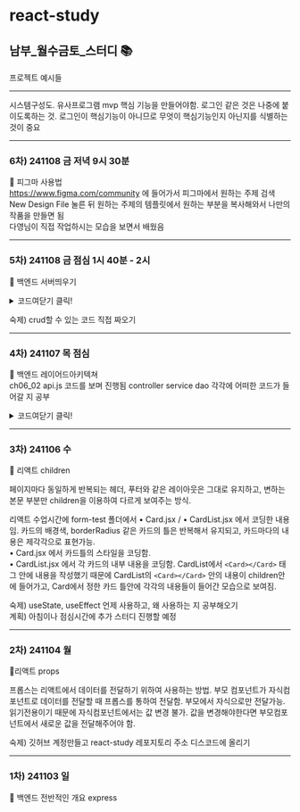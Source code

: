 # react-study
## 남부_월수금토_스터디 📚

프로젝트 예시들

---
시스템구성도. 유사프로그램
mvp 핵심 기능을 만들어야함.
로그인 같은 것은 나중에 붙이도록하는 것. 로그인이 핵심기능이 아니므로
무엇이 핵심기능인지 아닌지를 식별하는 것이 중요

---
### 6차) 241108 금 저녁 9시 30분

🌈 피그마 사용법   
https://www.figma.com/community 에 들어가서 피그마에서 원하는 주제 검색   
New Design File 눌른 뒤 원하는 주제의 템플릿에서 원하는 부분을 복사해와서 나만의 작품을 만들면 됨   
다영님이 직접 작업하시는 모습을 보면서 배웠음   

---

### 5차) 241108 금 점심 1시 40분 - 2시
📘 백엔드 서버띄우기   
<details>
<summary> 코드여닫기 클릭!</summary>
    const express = require('express');

const PORT = 3000;

const app = express();

app.listen(PORT, ()=>{
    console.log(`server start`)
})
</details>

숙제) crud할 수 있는 코드 직접 짜오기

---


### 4차) 241107 목 점심
📘 백엔드 레이어드아키텍쳐   
ch06_02 api.js 코드를 보며 진행됨   controller service dao 각각에 어떠한 코드가 들어갈 지 공부

<details>
<summary> 코드여닫기 클릭!</summary>


ch06_02 api.js

const express = require("express");
const fs = require("fs");
var moment = require("moment");
const sqlite3 = require("sqlite3");
const path = require("path");

// database setting부분임 
// dao로 빠지는 게 이 부분임. 디비설정이 컨피그로빠짐
const db_name = path.join(__dirname, "post.db");

///데이터베이스 생성
const db = new sqlite3.Database(db_name); 
//


var app = express();
const PORT = 3000;

//app.use에 들어가는 게 미들웨어. 데이터를 주고받을 때 중간에서 도움 주는 것. 미들웨어 사용하겠다.
app.use(express.json());

//
const create_sql = `
    CREATE TABLE if not exists posts (
        id INTEGER PRIMARY KEY AUTOINCREMENT, 
        title VARCHAR(255), 
        content TEXT, 
        writer TEXT,
        write_date TEXT,
        count integer default 0
    )`;

    //app.js에 들어갈 내용
db.serialize(() => {
  db.run(create_sql);
});

app.get("/posts", (req, res) => {
  let p = req.query.page;

  const page = req.query.page ? parseInt(req.query.page) : 1;
  const limit = 5;
  const offset = (page - 1) * limit;

  let sql = `select id, title, content, writer, write_date 
        from posts ORDER BY write_date DESC LIMIT ? OFFSET ? `;

  db.all(sql, [limit, offset], (err, rows) => {
    if (err) {
      console.error(err.message);
      res.status(500).send("Internal Server Error");
    } else {
      db.get(`SELECT COUNT(*) as count FROM posts`, (err, row) => {
        if (err) {
          console.error(err);
          res.status(500).send("Internal Server Error");
        } else {
          // 이 sql문이 dao로 빠지는 것. 디비와 가장 가깝게 처리하는게 dao로 들어가는 코드.
          const total = row.count;
          //이렇게 토탈을 리미트로 나누듯이
          //받아온 데이터를 처리해주는 게 service코드에서 하는 것. 받아온 데이터를 좀 재가공하는 역할이 서비스에서 함.
          const totalPages = Math.ceil(total / limit);
          res.json({ items: rows, currentPage: page, totalPages });
        }
      });
    }
  });
});

// 컨트롤러는 req로 받아와서 res로 넘기는 역할을 수행. 컨트롤러에서 req, res가 필수.
// 컨트롤러에서 바디, 파람스 등등 받아오는 걸 처리 // 하고 다시 res로 프론트로 넘겨주는 걸 하는 역할.
// req,res성공실패 표시. 컨트롤러에서.

app.get("/posts/:id", (req, res) => {
  const id = req.params.id;

  let sql = `select id, title, content, writer, write_date, count from posts where id = ${id}`;
  console.log(`id => ${id}, sql => ${sql}`);
  let detail = {};
  db.run(`update board set count = count + 1 where id = ${id}`, (err) => {});
  db.all(sql, [], (err, rows) => {
    // 6. run query
    if (err) {
      console.error(err.message);
    }
    // console.log(rows);
    rows.forEach((row) => {
      detail = row;
    });
    console.log(detail);
    res.json({ item: detail }); // 8. render page with data
  });
});

// router에 들어가는 게 이 부분.
//req, res가 컨트롤러에서 받아지는 함수의 기본적인 매개변수가 되는 것. 이것은 고정적인 것.
app.post("/posts", (req, res) => {
  //이 부분은 컨트롤러에서 실행됨
  console.log("/write post", req.body);

  const write_date = moment().format("YYYY-MM-DD");

  //dao로 빠짐. model이라고 부르기도함. 디비를 직접 조작하는 부분.
  let sql = `insert into posts(title, content, writer, write_date) 
        values('${req.body.title}', '${req.body.content}', 'tester', '${write_date}')`;
  db.run(sql, (err) => {
    if (err) {
      console.error(err);
    }
    console.log(`A row has been inserted with rowid ${this.lastID}`);
    //res,req는 컨트롤러에서 처리
    res.redirect("/posts");
  });
});

app.put("/posts/:id", (req, res) => {
  const id = req.params.id;

  let sql = `update posts set title = '${req.body.title}', content = '${req.body.content}' where id = ${id}`;
  db.run(sql, (err) => {
    if (err) {
      console.error(err);
    }
    console.log(`A row has been updated with rowid ${this.lastID}`);
    res.redirect("/list");
  });
});

app.delete("/posts/:id", (req, res) => {
  const id = req.params.id;

  let sql = `delete from posts where id = ${id}`;
  db.run(sql, (err) => {
    if (err) {
      console.error(err);
    }
    console.log(`A row has been deleted with rowid ${this.lastID}`);
    res.redirect("/list");
  });
});

//서버키는 것
app.listen(PORT);
console.log("Server is listening on port 3000");

</details>



---

### 3차) 241106 수
📗 리액트 children

페이지마다 동일하게 반복되는 헤더, 푸터와 같은 레이아웃은 그대로 유지하고,
변하는 본문 부분만 children을 이용하여 다르게 보여주는 방식.

리액트 수업시간에 form-test 폴더에서 • Card.jsx / • CardList.jsx 에서 코딩한 내용임. 카드의 배경색, borderRadius 같은 카드의 틀은 반복해서 유지되고, 카드마다의 내용은 제각각으로 표현가능.   
  • Card.jsx 에서 카드틀의 스타일을 코딩함.   
  • CardList.jsx 에서 각 카드의 내부 내용을 코딩함. CardList에서 `<Card></Card>` 태그 안에 내용을 작성했기 때문에 CardList의 `<Card></Card>` 안의 내용이 children안에 들어가고, Card에서 정한 카드 틀안에 각각의 내용들이 들어간 모습으로 보여짐. 

숙제) useState, useEffect 언제 사용하고, 왜 사용하는 지 공부해오기   
계획) 아침이나 점심시간에 추가 스터디 진행할 예정

---
### 2차) 241104 월
📗리액트 props

프롭스는 리액트에서 데이터를 전달하기 위하여 사용하는 방법.
부모 컴포넌트가 자식컴포넌트로 데이터를 전달할 때 프롭스를 통하여 전달함. 부모에서 자식으로만 전달가능. 
읽기전용이기 때문에 자식컴포넌트에서는 값 변경 불가. 값을 변경해야한다면 부모컴포넌트에서 새로운 값을 전달해주어야 함.

숙제) 깃허브 계정만들고 react-study 레포지토리 주소 디스코드에 올리기

---
### 1차) 241103 일
📘 백엔드 전반적인 개요
express
